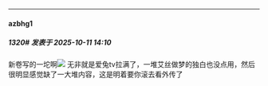 ﻿
*****

####  azbhg1  
##### 1320#       发表于 2025-10-11 14:10

新卷写的一坨啊<img src="https://static.stage1st.com/image/smiley/face2017/003.png" referrerpolicy="no-referrer">
无非就是爱兔tv拉满了，一堆艾丝做梦的独白也没点用，然后很明显感觉缺了一大堆内容，这是明着要你滚去看外传了

